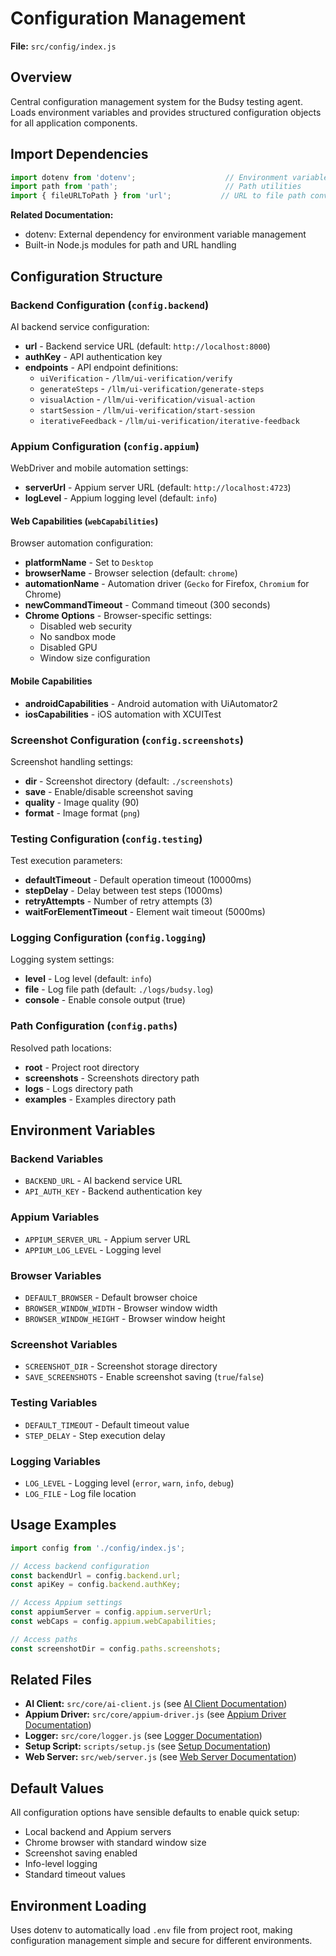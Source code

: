 # Configuration Management

**File:** `src/config/index.js`

## Overview
Central configuration management system for the Budsy testing agent. Loads environment variables and provides structured configuration objects for all application components.

## Import Dependencies
```javascript
import dotenv from 'dotenv';                    // Environment variable loader
import path from 'path';                        // Path utilities
import { fileURLToPath } from 'url';           // URL to file path conversion
```

**Related Documentation:**
- dotenv: External dependency for environment variable management
- Built-in Node.js modules for path and URL handling

## Configuration Structure

### Backend Configuration (`config.backend`)
AI backend service configuration:
- **url** - Backend service URL (default: `http://localhost:8000`)
- **authKey** - API authentication key
- **endpoints** - API endpoint definitions:
  - `uiVerification` - `/llm/ui-verification/verify`
  - `generateSteps` - `/llm/ui-verification/generate-steps`
  - `visualAction` - `/llm/ui-verification/visual-action`
  - `startSession` - `/llm/ui-verification/start-session`
  - `iterativeFeedback` - `/llm/ui-verification/iterative-feedback`

### Appium Configuration (`config.appium`)
WebDriver and mobile automation settings:
- **serverUrl** - Appium server URL (default: `http://localhost:4723`)
- **logLevel** - Appium logging level (default: `info`)

#### Web Capabilities (`webCapabilities`)
Browser automation configuration:
- **platformName** - Set to `Desktop`
- **browserName** - Browser selection (default: `chrome`)
- **automationName** - Automation driver (`Gecko` for Firefox, `Chromium` for Chrome)
- **newCommandTimeout** - Command timeout (300 seconds)
- **Chrome Options** - Browser-specific settings:
  - Disabled web security
  - No sandbox mode
  - Disabled GPU
  - Window size configuration

#### Mobile Capabilities
- **androidCapabilities** - Android automation with UiAutomator2
- **iosCapabilities** - iOS automation with XCUITest

### Screenshot Configuration (`config.screenshots`)
Screenshot handling settings:
- **dir** - Screenshot directory (default: `./screenshots`)
- **save** - Enable/disable screenshot saving
- **quality** - Image quality (90)
- **format** - Image format (`png`)

### Testing Configuration (`config.testing`)
Test execution parameters:
- **defaultTimeout** - Default operation timeout (10000ms)
- **stepDelay** - Delay between test steps (1000ms)
- **retryAttempts** - Number of retry attempts (3)
- **waitForElementTimeout** - Element wait timeout (5000ms)

### Logging Configuration (`config.logging`)
Logging system settings:
- **level** - Log level (default: `info`)
- **file** - Log file path (default: `./logs/budsy.log`)
- **console** - Enable console output (true)

### Path Configuration (`config.paths`)
Resolved path locations:
- **root** - Project root directory
- **screenshots** - Screenshots directory path
- **logs** - Logs directory path
- **examples** - Examples directory path

## Environment Variables

### Backend Variables
- `BACKEND_URL` - AI backend service URL
- `API_AUTH_KEY` - Backend authentication key

### Appium Variables
- `APPIUM_SERVER_URL` - Appium server URL
- `APPIUM_LOG_LEVEL` - Logging level

### Browser Variables
- `DEFAULT_BROWSER` - Default browser choice
- `BROWSER_WINDOW_WIDTH` - Browser window width
- `BROWSER_WINDOW_HEIGHT` - Browser window height

### Screenshot Variables
- `SCREENSHOT_DIR` - Screenshot storage directory
- `SAVE_SCREENSHOTS` - Enable screenshot saving (`true`/`false`)

### Testing Variables
- `DEFAULT_TIMEOUT` - Default timeout value
- `STEP_DELAY` - Step execution delay

### Logging Variables
- `LOG_LEVEL` - Logging level (`error`, `warn`, `info`, `debug`)
- `LOG_FILE` - Log file location

## Usage Examples
```javascript
import config from './config/index.js';

// Access backend configuration
const backendUrl = config.backend.url;
const apiKey = config.backend.authKey;

// Access Appium settings
const appiumServer = config.appium.serverUrl;
const webCaps = config.appium.webCapabilities;

// Access paths
const screenshotDir = config.paths.screenshots;
```

## Related Files
- **AI Client:** `src/core/ai-client.js` (see [AI Client Documentation](../core/ai-client.md))
- **Appium Driver:** `src/core/appium-driver.js` (see [Appium Driver Documentation](../core/appium-driver.md))
- **Logger:** `src/core/logger.js` (see [Logger Documentation](../core/logger.md))
- **Setup Script:** `scripts/setup.js` (see [Setup Documentation](../../scripts/setup.md))
- **Web Server:** `src/web/server.js` (see [Web Server Documentation](../web/server.md))

## Default Values
All configuration options have sensible defaults to enable quick setup:
- Local backend and Appium servers
- Chrome browser with standard window size
- Screenshot saving enabled
- Info-level logging
- Standard timeout values

## Environment Loading
Uses dotenv to automatically load `.env` file from project root, making configuration management simple and secure for different environments.